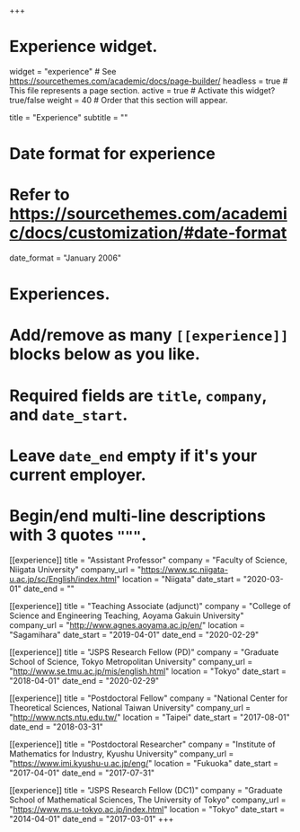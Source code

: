 +++
# Experience widget.
widget = "experience"  # See https://sourcethemes.com/academic/docs/page-builder/
headless = true  # This file represents a page section.
active = true  # Activate this widget? true/false
weight = 40  # Order that this section will appear.

title = "Experience"
subtitle = ""

# Date format for experience
#   Refer to https://sourcethemes.com/academic/docs/customization/#date-format
date_format = "January 2006"

# Experiences.
#   Add/remove as many `[[experience]]` blocks below as you like.
#   Required fields are `title`, `company`, and `date_start`.
#   Leave `date_end` empty if it's your current employer.
#   Begin/end multi-line descriptions with 3 quotes `"""`.
[[experience]]
  title = "Assistant Professor"
  company = "Faculty of Science, Niigata University"
  company_url = "https://www.sc.niigata-u.ac.jp/sc/English/index.html"
  location = "Niigata"
  date_start = "2020-03-01"
  date_end = ""

[[experience]]
  title = "Teaching Associate (adjunct)"
  company = "College of Science and Engineering Teaching, Aoyama Gakuin University"
  company_url = "http://www.agnes.aoyama.ac.jp/en/"
  location = "Sagamihara"
  date_start = "2019-04-01"
  date_end = "2020-02-29"

[[experience]]
  title = "JSPS Research Fellow (PD)"
  company = "Graduate School of Science, Tokyo Metropolitan University"
  company_url = "http://www.se.tmu.ac.jp/mis/english.html"
  location = "Tokyo"
  date_start = "2018-04-01"
  date_end = "2020-02-29"

[[experience]]
  title = "Postdoctoral Fellow"
  company = "National Center for Theoretical Sciences, National Taiwan University"
  company_url = "http://www.ncts.ntu.edu.tw/"
  location = "Taipei"
  date_start = "2017-08-01"
  date_end = "2018-03-31"

[[experience]]
  title = "Postdoctoral Researcher"
  company = "Institute of Mathematics for Industry, Kyushu University"
  company_url = "https://www.imi.kyushu-u.ac.jp/eng/"
  location = "Fukuoka"
  date_start = "2017-04-01"
  date_end = "2017-07-31"

[[experience]]
  title = "JSPS Research Fellow (DC1)"
  company = "Graduate School of Mathematical Sciences, The University of Tokyo"
  company_url = "https://www.ms.u-tokyo.ac.jp/index.html"
  location = "Tokyo"
  date_start = "2014-04-01"
  date_end = "2017-03-01"
+++
